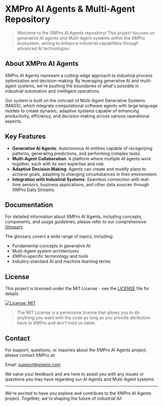 # XMPro AI Agents & Multi-Agent Repository

> Welcome to the XMPro AI Agents repository! This project focuses on generative AI agents and Multi-Agent systems within the XMPro ecosystem, aiming to enhance industrial capabilities through advanced AI technologies.

## About XMPro AI Agents

XMPro AI Agents represent a cutting-edge approach to industrial process optimization and decision-making. By leveraging generative AI and multi-agent systems, we're pushing the boundaries of what's possible in industrial automation and intelligent operations.

Our system is built on the concept of Multi-Agent Generative Systems (MAGS), which integrate computational software agents with large language models to create dynamic, adaptive systems capable of enhancing productivity, efficiency, and decision-making across various operational aspects.

## Key Features

- **Generative AI Agents**: Autonomous AI entities capable of recognizing patterns, generating predictions, and performing complex tasks.
- **Multi-Agent Collaboration**: A platform where multiple AI agents work together, each with its own expertise and role.
- **Adaptive Decision Making**: Agents can create and modify plans to achieve goals, adapting to changing circumstances in their environment.
- **Integration with Industrial Systems**: Seamless connection with real-time sensors, business applications, and other data sources through XMPro Data Streams.

## Documentation

For detailed information about XMPro AI Agents, including concepts, components, and usage guidelines, please refer to our comprehensive [Glossary](https://github.com/XMPro/Multi-Agent/blob/main/Glossary.md).

The glossary covers a wide range of topics, including:
- Fundamental concepts in generative AI
- Multi-Agent system architectures
- XMPro-specific terminology and tools
- Industry-standard AI and machine learning terms

## License

This project is licensed under the MIT License - see the [LICENSE](LICENSE) file for details.

[![License: MIT](https://img.shields.io/badge/License-MIT-yellow.svg)](https://opensource.org/licenses/MIT)

> The MIT License is a permissive license that allows you to do anything you want with the code as long as you provide attribution back to XMPro and don't hold us liable.

## Contact

For support, questions, or inquiries about the XMPro AI Agents project, please contact XMPro at:

Email: support@xmpro.com

We value your feedback and are here to assist you with any issues or questions you may have regarding our AI Agents and Multi-Agent systems.

---

We're excited to have you explore and contribute to the XMPro AI Agents project. Together, we're shaping the future of industrial AI!

